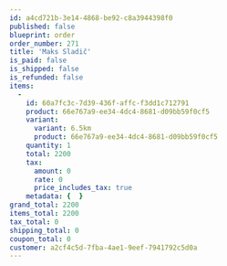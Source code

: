 ```yaml
---
id: a4cd721b-3e14-4868-be92-c8a3944398f0
published: false
blueprint: order
order_number: 271
title: 'Maks Sladič'
is_paid: false
is_shipped: false
is_refunded: false
items:
  -
    id: 60a7fc3c-7d39-436f-affc-f3dd1c712791
    product: 66e767a9-ee34-4dc4-8681-d09bb59f0cf5
    variant:
      variant: 6.5km
      product: 66e767a9-ee34-4dc4-8681-d09bb59f0cf5
    quantity: 1
    total: 2200
    tax:
      amount: 0
      rate: 0
      price_includes_tax: true
    metadata: {  }
grand_total: 2200
items_total: 2200
tax_total: 0
shipping_total: 0
coupon_total: 0
customer: a2cf4c5d-7fba-4ae1-9eef-7941792c5d0a
---
```

